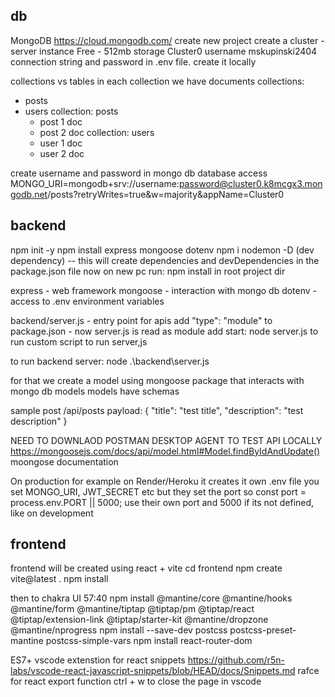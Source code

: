 ## db ##

MongoDB
https://cloud.mongodb.com/
create new project
create a cluster - server instance
Free - 512mb storage
Cluster0
username mskupinski2404
connection string and password in .env file. create it locally

collections vs tables
in each collection we have documents
collections:
- posts
- users
collection: posts
    - post 1 doc
    - post 2 doc
collection: users
    - user 1 doc
    - user 2 doc

create username and password in mongo db database access
MONGO_URI=mongodb+srv://username:password@cluster0.k8mcgx3.mongodb.net/posts?retryWrites=true&w=majority&appName=Cluster0


## backend ##

npm init -y
npm install express mongoose dotenv
npm i nodemon -D (dev dependency)
-- this will create dependencies and devDependencies in the package.json file
now on new pc run: npm install in root project dir

express - web framework
mongoose - interaction with mongo db
dotenv - access to .env environment variables

backend/server.js - entry point for apis
add "type": "module" to package.json - now server.js is read as module
add start: node server.js to run custom script to run server,js

to run backend server:
node .\backend\server.js

for that we create a model using mongoose package that interacts with mongo db
models
models have schemas

sample post /api/posts payload:
{
    "title": "test title",
    "description": "test description"
}

NEED TO DOWNLAOD POSTMAN DESKTOP AGENT TO TEST API LOCALLY
https://mongoosejs.com/docs/api/model.html#Model.findByIdAndUpdate()
moongose documentation

On production for example on Render/Heroku
it creates it own .env file
you set MONGO_URI, JWT_SECRET etc
but they set the port
so const port = process.env.PORT || 5000; use their own port and 5000 if its not defined, like on development

## frontend ##

frontend will be created using react + vite
cd frontend
npm create vite@latest .
npm install

then to chakra UI 57:40
npm install @mantine/core @mantine/hooks @mantine/form @mantine/tiptap @tiptap/pm @tiptap/react @tiptap/extension-link @tiptap/starter-kit @mantine/dropzone @mantine/nprogress
npm install --save-dev postcss postcss-preset-mantine postcss-simple-vars
npm install react-router-dom

ES7+ vscode extenstion for react snippets
https://github.com/r5n-labs/vscode-react-javascript-snippets/blob/HEAD/docs/Snippets.md
rafce for react export function
ctrl + w to close the page in vscode